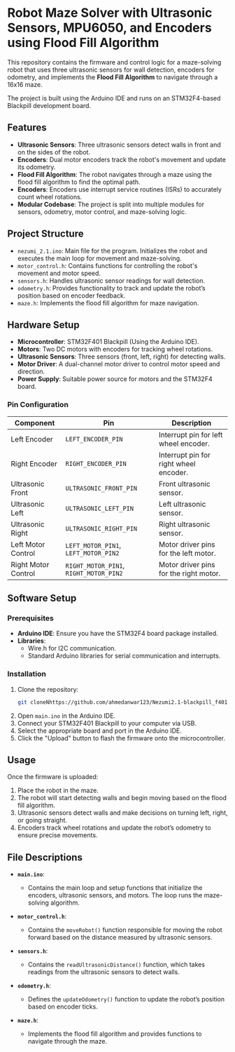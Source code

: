 # Robot Maze Solver with Ultrasonic Sensors, MPU6050, and Encoders using Flood Fill Algorithm

This repository contains the firmware and control logic for a maze-solving robot that uses three ultrasonic sensors for wall detection, encoders for odometry, and implements the **Flood Fill Algorithm** to navigate through a 16x16 maze.

The project is built using the Arduino IDE and runs on an STM32F4-based Blackpill development board.

## Features
- **Ultrasonic Sensors**: Three ultrasonic sensors detect walls in front and on the sides of the robot.
- **Encoders**: Dual motor encoders track the robot's movement and update its odometry.
- **Flood Fill Algorithm**: The robot navigates through a maze using the flood fill algorithm to find the optimal path.
- **Encoders**: Encoders use interrupt service routines (ISRs) to accurately count wheel rotations.
- **Modular Codebase**: The project is split into multiple modules for sensors, odometry, motor control, and maze-solving logic.

## Project Structure
- `nezumi_2.1.ino`: Main file for the program. Initializes the robot and executes the main loop for movement and maze-solving.
- `motor_control.h`: Contains functions for controlling the robot's movement and motor speed.
- `sensors.h`: Handles ultrasonic sensor readings for wall detection.
- `odometry.h`: Provides functionality to track and update the robot’s position based on encoder feedback.
- `maze.h`: Implements the flood fill algorithm for maze navigation.

## Hardware Setup
- **Microcontroller**: STM32F401 Blackpill (Using the Arduino IDE).
- **Motors**: Two DC motors with encoders for tracking wheel rotations.
- **Ultrasonic Sensors**: Three sensors (front, left, right) for detecting walls.
- **Motor Driver**: A dual-channel motor driver to control motor speed and direction.
- **Power Supply**: Suitable power source for motors and the STM32F4 board.

### Pin Configuration
| Component         | Pin               | Description                    |
|-------------------|-------------------|--------------------------------|
| Left Encoder       | `LEFT_ENCODER_PIN`  | Interrupt pin for left wheel encoder. |
| Right Encoder      | `RIGHT_ENCODER_PIN` | Interrupt pin for right wheel encoder. |
| Ultrasonic Front   | `ULTRASONIC_FRONT_PIN` | Front ultrasonic sensor.       |
| Ultrasonic Left    | `ULTRASONIC_LEFT_PIN`  | Left ultrasonic sensor.        |
| Ultrasonic Right   | `ULTRASONIC_RIGHT_PIN` | Right ultrasonic sensor.       |
| Left Motor Control | `LEFT_MOTOR_PIN1`, `LEFT_MOTOR_PIN2` | Motor driver pins for the left motor. |
| Right Motor Control| `RIGHT_MOTOR_PIN1`, `RIGHT_MOTOR_PIN2`| Motor driver pins for the right motor.|

## Software Setup

### Prerequisites
- **Arduino IDE**: Ensure you have the STM32F4 board package installed.
- **Libraries**: 
  - Wire.h for I2C communication.
  - Standard Arduino libraries for serial communication and interrupts.

### Installation
1. Clone the repository:
   ```bash
   git cloneNhttps://github.com/ahmedanwar123/Nezumi2.1-blackpill_f401cc.git
   ```
2. Open `main.ino` in the Arduino IDE.
3. Connect your STM32F401 Blackpill to your computer via USB.
4. Select the appropriate board and port in the Arduino IDE.
5. Click the "Upload" button to flash the firmware onto the microcontroller.

## Usage
Once the firmware is uploaded:
1. Place the robot in the maze.
2. The robot will start detecting walls and begin moving based on the flood fill algorithm.
3. Ultrasonic sensors detect walls and make decisions on turning left, right, or going straight.
4. Encoders track wheel rotations and update the robot’s odometry to ensure precise movements.

## File Descriptions

- **`main.ino`**: 
  - Contains the main loop and setup functions that initialize the encoders, ultrasonic sensors, and motors. The loop runs the maze-solving algorithm.
  
- **`motor_control.h`**: 
  - Contains the `moveRobot()` function responsible for moving the robot forward based on the distance measured by ultrasonic sensors.
  
- **`sensors.h`**:
  - Contains the `readUltrasonicDistance()` function, which takes readings from the ultrasonic sensors to detect walls.
  
- **`odometry.h`**:
  - Defines the `updateOdometry()` function to update the robot’s position based on encoder ticks.
  
- **`maze.h`**:
  - Implements the flood fill algorithm and provides functions to navigate through the maze.
